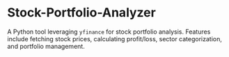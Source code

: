 # Stock-Portfolio-Analyzer
A Python tool leveraging `yfinance` for stock portfolio analysis. Features include fetching stock prices, calculating profit/loss, sector categorization, and portfolio management.
